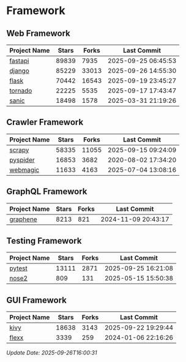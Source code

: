 # Framework

## Web Framework
| Project Name | Stars | Forks | Last Commit |
| ------------ | ----- | ----- | ----------- |
| [fastapi](https://github.com/fastapi/fastapi) | 89839 | 7935 | 2025-09-25 06:45:53 |
| [django](https://github.com/django/django) | 85229 | 33013 | 2025-09-26 14:55:30 |
| [flask](https://github.com/pallets/flask) | 70442 | 16543 | 2025-09-19 23:45:27 |
| [tornado](https://github.com/tornadoweb/tornado) | 22225 | 5535 | 2025-09-17 17:43:47 |
| [sanic](https://github.com/sanic-org/sanic) | 18498 | 1578 | 2025-03-31 21:19:26 |

## Crawler Framework
| Project Name | Stars | Forks | Last Commit |
| ------------ | ----- | ----- | ----------- |
| [scrapy](https://github.com/scrapy/scrapy) | 58335 | 11055 | 2025-09-15 09:24:09 |
| [pyspider](https://github.com/binux/pyspider) | 16853 | 3682 | 2020-08-02 17:34:20 |
| [webmagic](https://github.com/code4craft/webmagic) | 11633 | 4163 | 2025-07-04 13:08:16 |

## GraphQL Framework
| Project Name | Stars | Forks | Last Commit |
| ------------ | ----- | ----- | ----------- |
| [graphene](https://github.com/graphql-python/graphene) | 8213 | 821 | 2024-11-09 20:43:17 |

## Testing Framework
| Project Name | Stars | Forks | Last Commit |
| ------------ | ----- | ----- | ----------- |
| [pytest](https://github.com/pytest-dev/pytest) | 13111 | 2871 | 2025-09-25 16:21:08 |
| [nose2](https://github.com/nose-devs/nose2) | 809 | 131 | 2025-05-15 15:50:38 |

## GUI Framework
| Project Name | Stars | Forks | Last Commit |
| ------------ | ----- | ----- | ----------- |
| [kivy](https://github.com/kivy/kivy) | 18638 | 3143 | 2025-09-22 19:29:44 |
| [flexx](https://github.com/flexxui/flexx) | 3339 | 259 | 2024-01-06 22:16:26 |

*Update Date: 2025-09-26T16:00:31*
